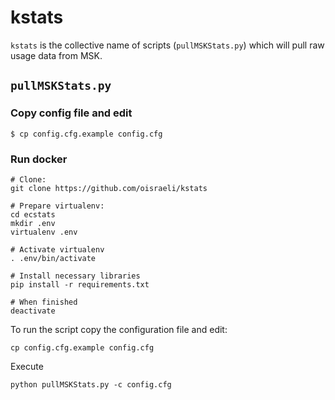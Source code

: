 kstats
=====

`kstats` is the collective name of scripts (`pullMSKStats.py`) which will pull raw usage data from MSK.

## `pullMSKStats.py`

### Copy config file and edit
```
$ cp config.cfg.example config.cfg
```

### Run docker
```
# Clone:
git clone https://github.com/oisraeli/kstats

# Prepare virtualenv:
cd ecstats
mkdir .env
virtualenv .env

# Activate virtualenv
. .env/bin/activate

# Install necessary libraries
pip install -r requirements.txt

# When finished
deactivate
```

To run the script copy the configuration file and edit:

```
cp config.cfg.example config.cfg
```

Execute 

```
python pullMSKStats.py -c config.cfg
```
